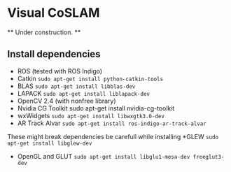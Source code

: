 # Visual CoSLAM

** Under construction. **

## Install dependencies

* ROS (tested with ROS Indigo)
* Catkin `sudo apt-get install python-catkin-tools`
* BLAS `sudo apt-get install libblas-dev`
* LAPACK `sudo apt-get install liblapack-dev`
* OpenCV 2.4 (with nonfree library)
* Nvidia CG Toolkit sudo apt-get install  nvidia-cg-toolkit  
* wxWidgets `sudo apt-get install libwxgtk3.0-dev`
* AR Track Alvar `sudo apt-get install ros-indigo-ar-track-alvar`

These might break dependencies be carefull while installing
*GLEW `sudo apt-get install libglew-dev`
* OpenGL and GLUT `sudo apt-get install libglu1-mesa-dev freeglut3-dev`
